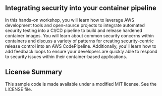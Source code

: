 ## Integrating security into your container pipeline

In this hands-on workshop, you will learn how to leverage AWS development tools and open-source projects to integrate automated security testing into a CI/CD pipeline to build and release hardened container images.  You will learn about common security concerns within containers and discuss a variety of patterns for creating security-centric release control into an AWS CodePipeline.  Additionally, you'll learn how to add feedback loops to ensure your developers are quickly able to respond to security issues within their container-based applications.

## License Summary

This sample code is made available under a modified MIT license. See the LICENSE file.